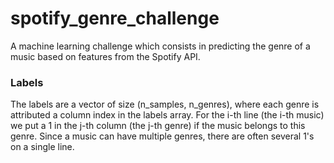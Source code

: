 # spotify_genre_challenge
A machine learning challenge which consists in predicting the genre of a music based on features from the Spotify API.


### Labels
The labels are a vector of size (n_samples, n_genres), where each genre is attributed a column index in the labels array. For the i-th line (the i-th music) we put a 1 in the j-th column (the j-th genre) if the music belongs to this genre. Since a music can have multiple genres, there are often several 1's on a single line.


